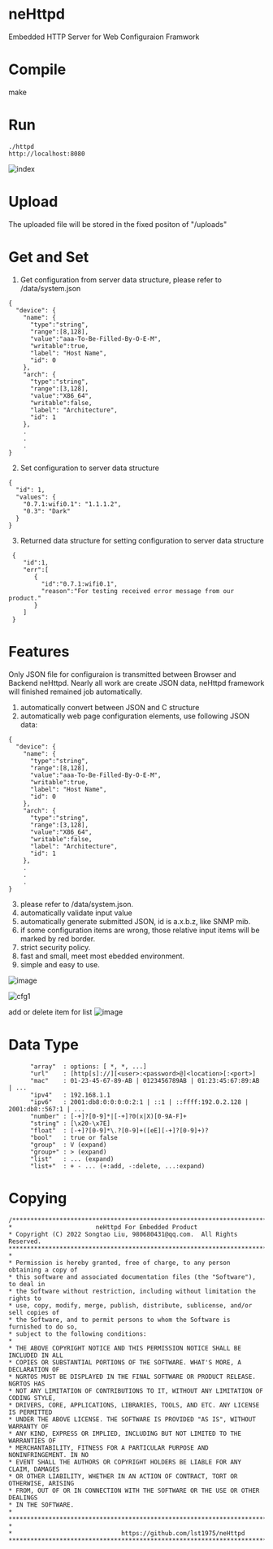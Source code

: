 # neHttpd

Embedded HTTP Server for Web Configuraion Framwork

# Compile
   make

# Run
   ```
   ./httpd
   http://localhost:8080
   ```
   ![index](https://github.com/user-attachments/assets/f0f44f4e-dd66-4afe-befa-99ee6f6a71e1)

# Upload
   The uploaded file will be stored in the fixed positon of "/uploads"
# Get and Set
  1. Get configuration from server data structure, please refer to /data/system.json
   ```
   {
     "device": {
       "name": {
         "type":"string",
         "range":[8,128],
         "value":"aaa-To-Be-Filled-By-O-E-M",
         "writable":true,
         "label": "Host Name",
         "id": 0
       },
       "arch": {
         "type":"string",
         "range":[3,128],
         "value":"X86_64",
         "writable":false,
         "label": "Architecture",
         "id": 1
       },
       .
       .
       .
   }
   ```
  2. Set configuration to server data structure
   ```
  {
     "id": 1,
     "values": {
       "0.7.1:wifi0.1": "1.1.1.2",
       "0.3": "Dark"
     }
  }
   ```
 3. Returned data structure for setting configuration to server data structure
   ```
    {
       "id":1,
       "err":[
          {
            "id":"0.7.1:wifi0.1",
            "reason":"For testing received error message from our product."
          }
       ]
    }
   ```
# Features
   Only JSON file for configuraion is transmitted between Browser and Backend neHttpd.
   Nearly all work are create JSON data, neHttpd framework will finished remained job
   automatically.

   1. automatically convert between JSON and C structure
   2. automatically web page configuration elements, use following JSON data:
   ```
   {
     "device": {
       "name": {
         "type":"string",
         "range":[8,128],
         "value":"aaa-To-Be-Filled-By-O-E-M",
         "writable":true,
         "label": "Host Name",
         "id": 0
       },
       "arch": {
         "type":"string",
         "range":[3,128],
         "value":"X86_64",
         "writable":false,
         "label": "Architecture",
         "id": 1
       },
       .
       .
       .
   }
   ```
   3. please refer to /data/system.json.
   4. automatically validate input value
   5. automatically generate submitted JSON, id is a.x.b.z, like SNMP mib.
   6. if some configuration items are wrong, those relative input items will be marked by red border.
   7. strict security policy.
   8. fast and small, meet most ebedded environment.
   9. simple and easy to use.

   ![image](https://github.com/user-attachments/assets/246afe52-9ccb-430e-a6e1-21dfe12f9ab7)

   ![cfg1](https://github.com/user-attachments/assets/7cf45960-d231-409a-9a7d-db38280a1f4c)

   add or delete item for list
   ![image](https://github.com/user-attachments/assets/eecc02f0-21d7-49c3-b705-ad9b9177b6c3)
   
# Data Type
          "array"  : options: [ *, *, ...]
          "url"    : [http[s]://][<user>:<password>@]<location>[:<port>]  
          "mac"    : 01-23-45-67-89-AB | 0123456789AB | 01:23:45:67:89:AB | ... 
          "ipv4"   : 192.168.1.1
          "ipv6"   : 2001:db8:0:0:0:0:2:1 | ::1 | ::ffff:192.0.2.128 | 2001:db8::567:1 | ...
          "number" : [-+]?[0-9]*|[-+]?0(x|X)[0-9A-F]+
          "string" : [\x20-\x7E]
          "float"  : [-+]?[0-9]*\.?[0-9]+([eE][-+]?[0-9]+)?
          "bool"   : true or false
          "group"  : V (expand)
          "group+" : > (expand)
          "list"   : ... (expand)
          "list+"  : + - ... (+:add, -:delete, ...:expand) 

# Copying
   ```
/*************************************************************************************
 *                       neHttpd For Embedded Product
 * Copyright (C) 2022 Songtao Liu, 980680431@qq.com.  All Rights Reserved.
 **************************************************************************************
 *
 * Permission is hereby granted, free of charge, to any person obtaining a copy of
 * this software and associated documentation files (the "Software"), to deal in
 * the Software without restriction, including without limitation the rights to
 * use, copy, modify, merge, publish, distribute, sublicense, and/or sell copies of
 * the Software, and to permit persons to whom the Software is furnished to do so,
 * subject to the following conditions:
 *
 * THE ABOVE COPYRIGHT NOTICE AND THIS PERMISSION NOTICE SHALL BE INCLUDED IN ALL
 * COPIES OR SUBSTANTIAL PORTIONS OF THE SOFTWARE. WHAT'S MORE, A DECLARATION OF 
 * NGRTOS MUST BE DISPLAYED IN THE FINAL SOFTWARE OR PRODUCT RELEASE. NGRTOS HAS 
 * NOT ANY LIMITATION OF CONTRIBUTIONS TO IT, WITHOUT ANY LIMITATION OF CODING STYLE, 
 * DRIVERS, CORE, APPLICATIONS, LIBRARIES, TOOLS, AND ETC. ANY LICENSE IS PERMITTED 
 * UNDER THE ABOVE LICENSE. THE SOFTWARE IS PROVIDED "AS IS", WITHOUT WARRANTY OF 
 * ANY KIND, EXPRESS OR IMPLIED, INCLUDING BUT NOT LIMITED TO THE WARRANTIES OF 
 * MERCHANTABILITY, FITNESS FOR A PARTICULAR PURPOSE AND NONINFRINGEMENT. IN NO 
 * EVENT SHALL THE AUTHORS OR COPYRIGHT HOLDERS BE LIABLE FOR ANY CLAIM, DAMAGES 
 * OR OTHER LIABILITY, WHETHER IN AN ACTION OF CONTRACT, TORT OR OTHERWISE, ARISING 
 * FROM, OUT OF OR IN CONNECTION WITH THE SOFTWARE OR THE USE OR OTHER DEALINGS 
 * IN THE SOFTWARE.
 *
 *************************************************************************************
 *                              
 *                              https://github.com/lst1975/neHttpd
 **************************************************************************************
   ```
